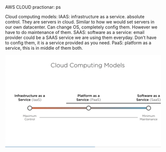 AWS CLOUD practionar: ps

Cloud computing models:
IAAS: infrastructure as a service. absolute control. They are servers in cloud. Similar to how we would set servers in our own datacenter. Can change OS, completely config them. However we have to do maintenance of them.
SAAS: software as a service: email provider could be a SAAS service we are using them everyday. Don’t have to config them, it is a service provided as you need.
PaaS: platform as a service, this is in middle of them both.

![clude computing models](./assets/s1.png?raw=true "clude computing models")
